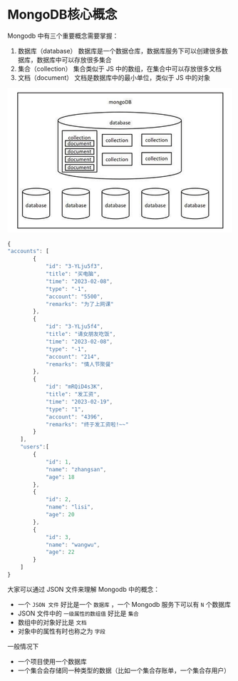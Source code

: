 # MongoDB核心概念

Mongodb 中有三个重要概念需要掌握：

1. 数据库（database） 数据库是一个数据仓库，数据库服务下可以创建很多数据库，数据库中可以存放很多集合
2. 集合（collection） 集合类似于 JS 中的数组，在集合中可以存放很多文档
3. 文档（document） 文档是数据库中的最小单位，类似于 JS 中的对象

![xx](./imgs/uTools_1697340454768.png)

```js
{
"accounts": [
        {
            "id": "3-YLju5f3",
            "title": "买电脑",
            "time": "2023-02-08",
            "type": "-1",
            "account": "5500",
            "remarks": "为了上网课"
        },
        {
            "id": "3-YLju5f4",
            "title": "请女朋友吃饭",
            "time": "2023-02-08",
            "type": "-1",
            "account": "214",
            "remarks": "情人节聚餐"
        },
        {
            "id": "mRQiD4s3K",
            "title": "发工资",
            "time": "2023-02-19",
            "type": "1",
            "account": "4396",
            "remarks": "终于发工资啦!~~"
        }
    ],
    "users":[
        {
            "id": 1,
            "name": "zhangsan",
            "age": 18
        },
        {
            "id": 2,
            "name": "lisi",
            "age": 20
        },
        {
            "id": 3,
            "name": "wangwu",
            "age": 22
        }
    ]
}
```

大家可以通过 JSON 文件来理解 Mongodb 中的概念：

- 一个 `JSON 文件` 好比是一个 `数据库` ，一个 Mongodb 服务下可以有 `N` 个数据库
- JSON 文件中的 `一级属性的数组值` 好比是 `集合`
- 数组中的对象好比是 `文档`
- 对象中的属性有时也称之为 `字段`

一般情况下

- 一个项目使用一个数据库
- 一个集合会存储同一种类型的数据（比如一个集合存账单，一个集合存用户）
